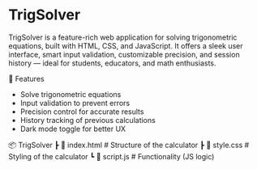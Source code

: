 # TrigSolver
TrigSolver is a feature-rich web application for solving trigonometric equations, built with HTML, CSS, and JavaScript. It offers a sleek user interface, smart input validation, customizable precision, and session history — ideal for students, educators, and math enthusiasts.

🚀 Features
- Solve trigonometric equations
- Input validation to prevent errors
- Precision control for accurate results
- History tracking of previous calculations
- Dark mode toggle for better UX

📦 TrigSolver 
 ┣ 📜 index.html   # Structure of the calculator
 ┣ 📜 style.css    # Styling of the calculator
 ┗ 📜 script.js    # Functionality (JS logic)
